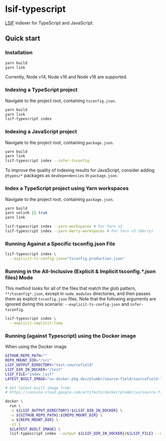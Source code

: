 # lsif-typescript

[LSIF](https://github.com/sourcegraph/scip) indexer for TypeScript and JavaScript.

## Quick start

### Installation

```sh
yarn build
yarn link
```

Currently, Node v14, Node v16 and Node v18 are supported. <!-- Source of truth: .github/workflows/ci.yml -->

### Indexing a TypeScript project

Navigate to the project root, containing `tsconfig.json`.

```sh
yarn build
yarn link
lsif-typescript index
```

### Indexing a JavaScript project

Navigate to the project root, containing `package.json`.

```sh
yarn build
yarn link
lsif-typescript index --infer-tsconfig
```

To improve the quality of indexing results for JavaScript,
consider adding `@types/*` packages as `devDependencies` in `package.json`.

### Index a TypeScript project using Yarn workspaces

Navigate to the project root, containing `package.json`.

```sh
yarn build
yarn unlink || true
yarn link

lsif-typescript index --yarn-workspaces # For Yarn v2
lsif-typescript index --yarn-berry-workspaces # For Yarn v3 (Berry)
```

### Running Against a Specific tsconfig.json File

```sh
lsif-typescript index \
  --explicit-ts-config-json="tsconfig.production.json"
```

### Running in the All-Inclusive (Explicit & Implicit tsconfig.\*.json files) Mode

This method looks for all of the files that match the glob pattern, `**/tsconfig*.json`, except in `node_modules` directories, and then passes them as explicit `tsconfig.json` files. Note that the following arguments are ignored during this scenario: `--explicit-ts-config-json` and `infer-tsconfig`.

```sh
lsif-typescript index \
  --explicit-implicit-loop
```

### Running (against Typescript) using the Docker image

When using the Docker image

```sh
GITHUB_REPO_PATH=""
REPO_MOUNT_DIR="/src"
LSIF_OUTPUT_DIRECTORY="test-sourcefield"
LSIF_DIR_IN_DOCKER="/test"
LSIF_FILE="index.lsif"
LATEST_BUILT_IMAGE="us-docker.pkg.dev/plumbr/source-field/sourcefield-lsif-typescript:62b533a"

# Get latest-built image from:
# https://console.cloud.google.com/artifacts/docker/plumbr/us/source-field/sourcefield-lsif-typescript?project=plumbr

docker \
  run \
  -v ${LSIF_OUTPUT_DIRECTORY}:${LSIF_DIR_IN_DOCKER} \
  -v ${GITHUB_REPO_PATH}:${REPO_MOUNT_DIR} \
  -w ${REPO_MOUNT_DIR} \
  -it \
  ${LATEST_BUILT_IMAGE} \
  lsif-typescript index --output ${LSIF_DIR_IN_DOCKER}/${LSIF_FILE} --explicit-implicit-loop
```
